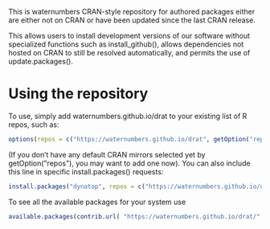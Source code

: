 This is waternumbers CRAN-style repository for authored packages either are either not on CRAN or have been updated since the last CRAN release.

This allows users to install development versions of our software without specialized functions such as install_github(), allows dependencies not hosted on CRAN to still be resolved automatically, and permits the use of update.packages().

# Using the repository

To use, simply add waternumbers.github.io/drat to your existing list of R repos, such as:

```r
options(repos = c("https://waternumbers.github.io/drat", getOption("repos"))
```

(If you don’t have any default CRAN mirrors selected yet by getOption("repos"), you may want to add one now). You can also include this line in specific install.packages() requests:

```r
install.packages("dynatop", repos = c("https://waternumbers.github.io/drat", "http://cran.rstudio.com"))
```

To see all the available packages for your system use 

```r
available.packages(contrib.url( "https://waternumbers.github.io/drat/", "both"))[,c("Package","Version")]
```
